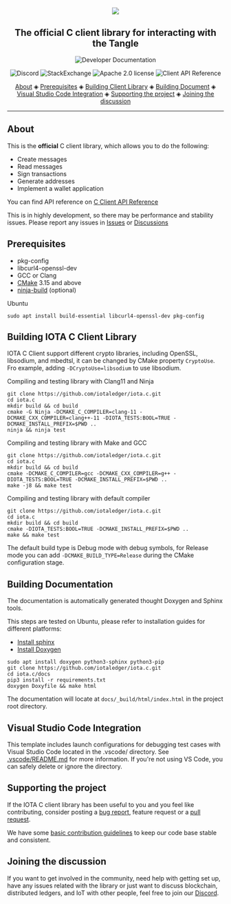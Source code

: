 <h1 align="center">
  <br>
  <img src="iota-c.png"></a>
</h1>

<h2 align="center">The official C client library for interacting with the Tangle</h2>

<p align="center">
    <a href="https://chrysalis.docs.iota.org/" style="text-decoration:none;">
    <img src="https://img.shields.io/badge/Documentation%20portal-blue.svg?style=for-the-badge"
         alt="Developer Documentation">
      </p>
<p align="center">
  <a href="https://discord.iota.org/" style="text-decoration:none;"><img src="https://img.shields.io/badge/Discord-9cf.svg?logo=discord" alt="Discord"></a>
    <a href="https://iota.stackexchange.com/" style="text-decoration:none;"><img src="https://img.shields.io/badge/StackExchange-9cf.svg?logo=stackexchange" alt="StackExchange"></a>
    <a href="https://github.com/iotaledger/iota.c/blob/master/LICENSE" style="text-decoration:none;"><img src="https://img.shields.io/github/license/iotaledger/iota.c.svg" alt="Apache 2.0 license"></a>
    <a href="https://iota-c-client.readthedocs.io/en/latest/index.html" style="text-decoration:none;"><img src="https://img.shields.io/readthedocs/iota-c-client" alt="Client API Reference"></a>
</p>
      
<p align="center">
  <a href="#about">About</a> ◈
  <a href="#prerequisites">Prerequisites</a> ◈
  <a href="#building-iota-c-client-library">Building Client Library</a> ◈
  <a href="#building-documentation">Building Document</a> ◈
  <a href="#visual-studio-code-integration">Visual Studio Code Integration</a> ◈
  <a href="#supporting-the-project">Supporting the project</a> ◈
  <a href="#joining-the-discussion">Joining the discussion</a> 
</p>

---

## About

This is the **official** C client library, which allows you to do the following:
* Create messages
* Read messages
* Sign transactions
* Generate addresses
* Implement a wallet application

You can find API reference on [C Client API Reference](https://iota-c-client.readthedocs.io/en/latest/index.html)

This is in highly development, so there may be performance and stability issues.
Please report any issues in [Issues](https://github.com/iotaledger/iota.c/issues) or [Discussions](https://github.com/iotaledger/iota.c/discussions)

## Prerequisites

* pkg-config
* libcurl4-openssl-dev 
* GCC or Clang
* [CMake](https://cmake.org/) 3.15 and above
* [ninja-build](https://ninja-build.org/) (optional)

Ubuntu

```shell
sudo apt install build-essential libcurl4-openssl-dev pkg-config
```

## Building IOTA C Client Library

IOTA C Client support different crypto libraries, including OpenSSL, libsodium, and mbedtsl, it can be changed by CMake property `CryptoUse`. Fro example, adding `-DCryptoUse=libsodium` to use libsodium.

Compiling and testing library with Clang11 and Ninja

```shell
git clone https://github.com/iotaledger/iota.c.git
cd iota.c
mkdir build && cd build
cmake -G Ninja -DCMAKE_C_COMPILER=clang-11 -DCMAKE_CXX_COMPILER=clang++-11 -DIOTA_TESTS:BOOL=TRUE -DCMAKE_INSTALL_PREFIX=$PWD ..
ninja && ninja test
```

Compiling and testing library with Make and GCC

```shell
git clone https://github.com/iotaledger/iota.c.git
cd iota.c
mkdir build && cd build
cmake -DCMAKE_C_COMPILER=gcc -DCMAKE_CXX_COMPILER=g++ -DIOTA_TESTS:BOOL=TRUE -DCMAKE_INSTALL_PREFIX=$PWD ..
make -j8 && make test
```

Compiling and testing library with default compiler

```shell
git clone https://github.com/iotaledger/iota.c.git
cd iota.c
mkdir build && cd build
cmake -DIOTA_TESTS:BOOL=TRUE -DCMAKE_INSTALL_PREFIX=$PWD ..
make && make test
```

The default build type is Debug mode with debug symbols, for Release mode you can add `-DCMAKE_BUILD_TYPE=Release` during the CMake configuration stage.

## Building Documentation

The documentation is automatically generated thought Doxygen and Sphinx tools.

This steps are tested on Ubuntu, please refer to installation guides for different platforms:
* [Install sphinx](https://www.sphinx-doc.org/en/master/usage/installation.html)
* [Install Doxygen](https://www.doxygen.nl/manual/install.html)

```shell
sudo apt install doxygen python3-sphinx python3-pip
git clone https://github.com/iotaledger/iota.c.git
cd iota.c/docs
pip3 install -r requirements.txt
doxygen Doxyfile && make html
```

The documentation will locate at `docs/_build/html/index.html` in the project root directory.

## Visual Studio Code Integration

This template includes launch configurations for debugging test cases with Visual Studio Code located in the .vscode/ directory.
See [.vscode/README.md](./.vscode/README.md) for more information.
If you're not using VS Code, you can safely delete or ignore the directory.

## Supporting the project

If the IOTA C client library has been useful to you and you feel like contributing, consider posting a [bug report](https://github.com/iotaledger/iota.c/issues/new-issue), feature request or a [pull request](https://github.com/iotaledger/iota.c/pulls/). 
 
We have some [basic contribution guidelines](.github/CONTRIBUTING.md) to keep our code base stable and consistent.

## Joining the discussion

If you want to get involved in the community, need help with getting set up, have any issues related with the library or just want to discuss blockchain, distributed ledgers, and IoT with other people, feel free to join our [Discord](https://discord.iota.org/).
